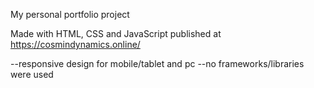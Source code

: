 My personal portfolio project

Made with HTML, CSS and JavaScript
published at https://cosmindynamics.online/

--responsive design for mobile/tablet and pc 
--no frameworks/libraries were used
